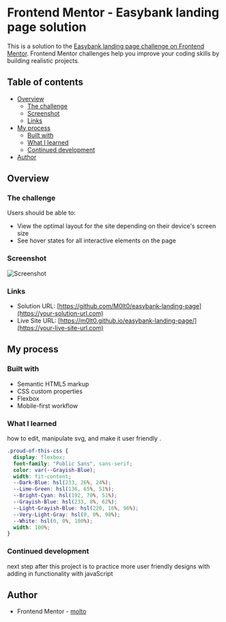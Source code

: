 # Frontend Mentor - Easybank landing page solution

This is a solution to the [Easybank landing page challenge on Frontend Mentor](https://www.frontendmentor.io/challenges/easybank-landing-page-WaUhkoDN). Frontend Mentor challenges help you improve your coding skills by building realistic projects.

## Table of contents

- [Overview](#overview)
  - [The challenge](#the-challenge)
  - [Screenshot](#screenshot)
  - [Links](#links)
- [My process](#my-process)
  - [Built with](#built-with)
  - [What I learned](#what-i-learned)
  - [Continued development](#continued-development)
- [Author](#author)

## Overview

### The challenge

Users should be able to:

- View the optimal layout for the site depending on their device's screen size
- See hover states for all interactive elements on the page

### Screenshot

![Screenshot](./images/Screenshot.png)

### Links

- Solution URL: [https://github.com/M0lt0/easybank-landing-page](https://your-solution-url.com)
- Live Site URL: [https://m0lt0.github.io/easybank-landing-page/](https://your-live-site-url.com)

## My process

### Built with

- Semantic HTML5 markup
- CSS custom properties
- Flexbox
- Mobile-first workflow

### What I learned

how to edit, manipulate svg, and make it user friendly .

```css
.proud-of-this-css {
  display: flexbox;
  font-family: "Public Sans", sans-serif;
  color: var(--Grayish-Blue);
  width: fit-content;
  --Dark-Blue: hsl(233, 26%, 24%);
  --Lime-Green: hsl(136, 65%, 51%);
  --Bright-Cyan: hsl(192, 70%, 51%);
  --Grayish-Blue: hsl(233, 8%, 62%);
  --Light-Grayish-Blue: hsl(220, 16%, 96%);
  --Very-Light-Gray: hsl(0, 0%, 98%);
  --White: hsl(0, 0%, 100%);
  width: 100%;
}
```

### Continued development

next step after this project is to practice more user friendly designs with adding in functionality with javaScript

## Author

- Frontend Mentor - [molto](https://www.frontendmentor.io/profile/yourusername)
